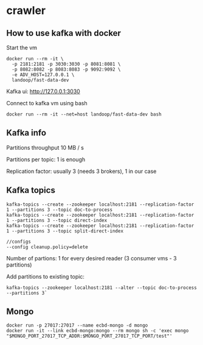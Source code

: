 # crawler

## How to use kafka with docker

Start the vm

```
docker run --rm -it \
  -p 2181:2181 -p 3030:3030 -p 8081:8081 \
  -p 8082:8082 -p 8083:8083 -p 9092:9092 \
  -e ADV_HOST=127.0.0.1 \
  landoop/fast-data-dev
```

Kafka ui: http://127.0.0.1:3030

Connect to kafka vm using bash

```
docker run --rm -it --net=host landoop/fast-data-dev bash
```

## Kafka info

Partitions throughput 10 MB / s

Partitions per topic: 1 is enough

Replication factor: usually 3 (needs 3 brokers), 1 in our case

## Kafka topics

```
kafka-topics --create --zookeeper localhost:2181 --replication-factor 1 --partitions 3 --topic doc-to-process
kafka-topics --create --zookeeper localhost:2181 --replication-factor 1 --partitions 3 --topic direct-index
kafka-topics --create --zookeeper localhost:2181 --replication-factor 1 --partitions 3 --topic split-direct-index

//configs
--config cleanup.policy=delete
```

Number of partions: 1 for every desired reader (3 consumer vms - 3 partitions)

Add partitions to existing topic:
```
kafka-topics --zookeeper localhost:2181 --alter --topic doc-to-process --partitions 3`
```

## Mongo

```
docker run -p 27017:27017 --name ecbd-mongo -d mongo
docker run -it --link ecbd-mongo:mongo --rm mongo sh -c 'exec mongo "$MONGO_PORT_27017_TCP_ADDR:$MONGO_PORT_27017_TCP_PORT/test"'
```